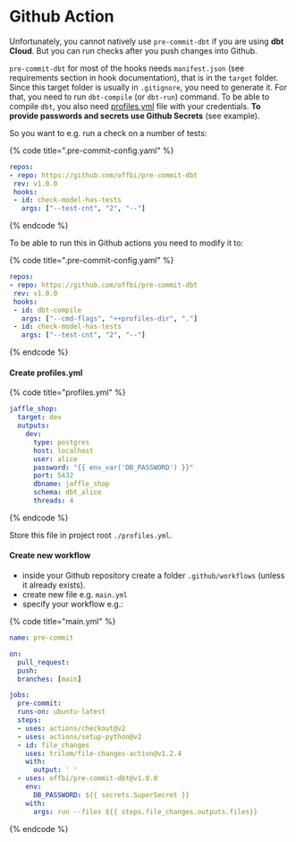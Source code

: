 # Github Action

Unfortunately, you cannot natively use `pre-commit-dbt` if you are using **dbt Cloud**. But you can run checks after you push changes into Github.

`pre-commit-dbt` for most of the hooks needs `manifest.json` \(see requirements section in hook documentation\), that is in the `target` folder. Since this target folder is usually in `.gitignore`, you need to generate it. For that, you need to run `dbt-compile` \(or `dbt-run`\) command. To be able to compile `dbt`, you also need [profiles.yml](https://docs.getdbt.com/dbt-cli/configure-your-profile) file with your credentials. **To provide passwords and secrets use Github Secrets** \(see example\).

So you want to e.g. run a check on a number of tests:

{% code title=".pre-commit-config.yaml" %}
```yaml
repos:
- repo: https://github.com/offbi/pre-commit-dbt
 rev: v1.0.0
 hooks:
 - id: check-model-has-tests
   args: ["--test-cnt", "2", "--"]
```
{% endcode %}

To be able to run this in Github actions you need to modify it to:

{% code title=".pre-commit-config.yaml" %}
```yaml
repos:
- repo: https://github.com/offbi/pre-commit-dbt
 rev: v1.0.0
 hooks:
 - id: dbt-compile
   args: ["--cmd-flags", "++profiles-dir", "."]
 - id: check-model-has-tests
   args: ["--test-cnt", "2", "--"]
```
{% endcode %}

#### Create profiles.yml

{% code title="profiles.yml" %}
```yaml
jaffle_shop:
  target: dev
  outputs:
    dev:
      type: postgres
      host: localhost
      user: alice
      password: "{{ env_var('DB_PASSWORD') }}"
      port: 5432
      dbname: jaffle_shop
      schema: dbt_alice
      threads: 4
```
{% endcode %}

Store this file in project root `./profiles.yml`.

#### Create new workflow

* inside your Github repository create a folder `.github/workflows` \(unless it already exists\).
* create new file e.g. `main.yml`
* specify your workflow e.g.:

{% code title="main.yml" %}
```yaml
name: pre-commit

on:
  pull_request:
  push:
  branches: [main]

jobs:
  pre-commit:
  runs-on: ubuntu-latest
  steps:
  - uses: actions/checkout@v2
  - uses: actions/setup-python@v2
  - id: file_changes
    uses: trilom/file-changes-action@v1.2.4
    with:
      output: ' '
  - uses: offbi/pre-commit-dbt@v1.0.0
    env:
      DB_PASSWORD: ${{ secrets.SuperSecret }}
    with:
      args: run --files ${{ steps.file_changes.outputs.files}}
```
{% endcode %}

